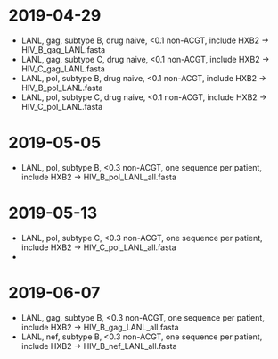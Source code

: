 # 2019-04-29
 * LANL, gag, subtype B, drug naive, <0.1 non-ACGT, include HXB2 -> HIV_B_gag_LANL.fasta
 * LANL, gag, subtype C, drug naive, <0.1 non-ACGT, include HXB2 -> HIV_C_gag_LANL.fasta
 * LANL, pol, subtype B, drug naive, <0.1 non-ACGT, include HXB2 -> HIV_B_pol_LANL.fasta
 * LANL, pol, subtype C, drug naive, <0.1 non-ACGT, include HXB2 -> HIV_C_pol_LANL.fasta

# 2019-05-05
 * LANL, pol, subtype B, <0.3 non-ACGT, one sequence per patient, include HXB2 -> HIV_B_pol_LANL_all.fasta

# 2019-05-13
 * LANL, pol, subtype C, <0.3 non-ACGT, one sequence per patient, include HXB2 -> HIV_C_pol_LANL_all.fasta
 *

# 2019-06-07
 * LANL, gag, subtype B, <0.3 non-ACGT, one sequence per patient, include HXB2 -> HIV_B_gag_LANL_all.fasta
 * LANL, nef, subtype B, <0.3 non-ACGT, one sequence per patient, include HXB2 -> HIV_B_nef_LANL_all.fasta
